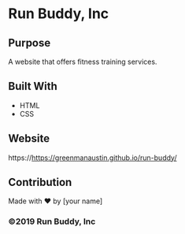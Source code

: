 # Run Buddy, Inc

## Purpose
A website that offers fitness training services. 

## Built With
* HTML
* CSS

## Website
https://https://greenmanaustin.github.io/run-buddy/

## Contribution
Made with ❤️ by [your name]

### ©️2019 Run Buddy, Inc 
